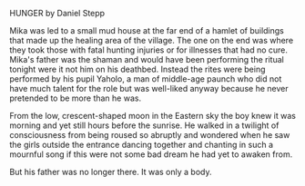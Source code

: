 HUNGER by Daniel Stepp


Mika was led to a small mud house at the far end of a hamlet of buildings that made 
up the healing area of the village. The one on the end was where they took those with 
fatal hunting injuries or for illnesses that had no cure. Mika's father was the shaman 
and would have been performing the ritual tonight were it not him on his deathbed. 
Instead the rites were being performed by his pupil Yaholo, a man of middle-age 
paunch who did not have much talent for the role but was well-liked anyway because he 
never pretended to be more than he was.

From the low, crescent-shaped moon in the Eastern sky the boy knew it was morning 
and yet still hours before the sunrise. He walked in a twilight of consciousness 
from being roused so abruptly and wondered when he saw the girls outside the entrance 
dancing together and chanting in such a mournful song if this were not some bad dream 
he had yet to awaken from.

But his father was no longer there. It was only a body.
